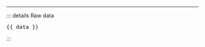 <script setup>
import {data} from "./yaml.data.ts"
import Index from "./.vitepress/theme/components/Index.vue"
</script>

<Index />

---

::: details Raw data

<pre>{{ data }}</pre>

:::
